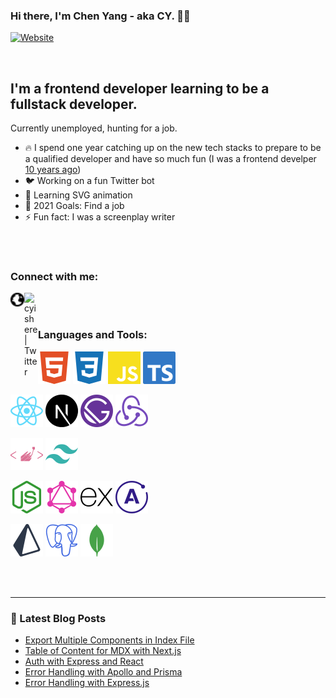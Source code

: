 ### Hi there, I'm Chen Yang - aka CY. 🖖🏻

[![Website](https://img.shields.io/badge/cyishere.dev-hi-ff69b4?style=for-the-badge)][website]

<br />

## I'm a frontend developer learning to be a fullstack developer.

Currently unemployed, hunting for a job.

- 🔥 I spend one year catching up on the new tech stacks to prepare to be a qualified developer and have so much fun (I was a frontend develper [10 years ago](https://cyishere.dev))
- 🐦 Working on a fun Twitter bot
- 💎 Learning SVG animation
- 🎯 2021 Goals: Find a job
- ⚡ Fun fact: I was a screenplay writer

<br />
<br />

### Connect with me:

[<img align="left" alt="cyishere.dev" width="22px" src="https://raw.githubusercontent.com/iconic/open-iconic/master/svg/globe.svg" />][website]
[<img align="left" alt="cyishere | Twitter" width="22px" src="https://cdn.jsdelivr.net/npm/simple-icons@v3/icons/twitter.svg" />][twitter]

<br />
<br />

### Languages and Tools:

![HTML](./assets/html.svg)
![CSS](./assets/css.svg)
![JavaScript](./assets/javascript.svg)
![TypeScript](./assets/typescript.svg)

![React](./assets/react.svg)
![Next.js](./assets/nextjs.svg)
![Gatsby](./assets/gatsby.svg)
![Redux](./assets/redux.svg)

![Styled-components](./assets/styled-components.svg)
![Tailwind CSS](./assets/tailwindcss.svg)

![Node.js](./assets/nodejs.svg)
![GraphQL](./assets/graphql.svg)
![Express](./assets/express.svg)
![Apollo](./assets/apollo.svg)

![Prisma](./assets/prisma.svg)
![PostgreSQL](./assets/postgresql.svg)
![MongoDB](./assets/mongodb.svg)

<br />
<br />

---

### 📕 Latest Blog Posts

- [Export Multiple Components in Index File](https://www.cyishere.dev/blog/export-multiple-components-in-index-file)
- [Table of Content for MDX with Next.js](https://www.cyishere.dev/blog/toc-for-mdx-with-nextjs)
- [Auth with Express and React](https://www.cyishere.dev/blog/auth-with-express-and-react)
- [Error Handling with Apollo and Prisma](https://www.cyishere.dev/blog/error-handling-with-apollo-and-prisma)
- [Error Handling with Express.js](https://www.cyishere.dev/blog/error-handling-with-expressjs)

[website]: https://cyishere.dev
[twitter]: https://twitter.com/cyishere
